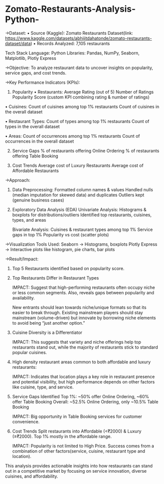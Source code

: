 # Zomato-Restaurants-Analysis-Python-


->Dataset:
•	Source (Kaggle): Zomato Restaurants Dataset(link: https://www.kaggle.com/datasets/abhijitdahatonde/zomato-restaurants-dataset/data)
•	Records Analyzed: 7,105 restaurants

Tech Stack
Language: Python
Libraries: Pandas, NumPy, Seaborn, Matplotlib, Plotly Express

->Objective:
To analyze restaurant data to uncover insights on popularity, service gaps, and cost trends.

->Key Performance Indicators (KPIs):

1. Popularity
•	Restaurants:
  Average Rating (out of 5)
  Number of Ratings
  Popularity Score (custom KPI combining rating & number of ratings)

•	Cuisines:
  Count of cuisines among top 1% restaurants
  Count of cuisines in the overall dataset
  
•	Restaurant Types:
  Count of types among top 1% restaurants
  Count of types in the overall dataset
  
•	Areas:
  Count of occurrences among top 1% restaurants
  Count of occurrences in the overall dataset
  
2. Service Gaps
  % of restaurants offering Online Ordering
  % of restaurants offering Table Booking

3. Cost Trends
  Average cost of Luxury Restaurants
  Average cost of Affordable Restaurants

->Approach:
  1. Data Preprocessing:
          Formatted column names & values
          Handled nulls (median imputation for skewed data) and duplicates
          Outliers kept (genuine business cases)

   2. Exploratory Data Analysis (EDA)
      Univariate Analysis:
            Histograms & boxplots for distributions/outliers
            Identified top restaurants, cuisines, types, and areas

      Bivariate Analysis:
            Cuisines & restaurant types among top 1%
            Service gaps in top 1%
            Popularity vs cost (scatter plots)
      
->Visualization Tools Used:
Seaborn → Histograms, boxplots
Plotly Express → Interactive plots like histogram, pie charts, bar plots

->Result/Impact:
1. Top 5 Restaurants identified based on popularity score.
2. Top Restaurants Differ in Restaurant Types
   
   IMPACT:
   Suggest that high-performing restaurants often occupy niche or less common segments. Also, reveals gaps between               popularity and availability.
   
   New entrants should lean towards niche/unique formats so that its easier to break through.
   Existing mainstream players should stay mainstream (volume-driven) but innovate by borrowing niche elements to avoid being    “just another option.”

3. Cuisine Diversity is a Differentiator
   
   IMPACT:
   This suggests that variety and niche offerings help top restaurants stand out, while the majority of restaurants stick        to standard popular cuisines.

4. High density restaurant areas common to both affordable and luxury restaurants:

   IMPACT:
   Indicates that location plays a key role in restaurant presence and potential visibility, but high performance depends on     other factors like cuisine, type, and service.

5. Service Gaps Identified
   Top 1%: ~50% offer Online Ordering, ~60% offer Table Booking
   Overall: ~52.5% Online Ordering, only ~10.5% Table Booking

   IMPACT:
   Big opportunity in Table Booking services for customer convenience.

6. Cost Trends
   Split restaurants into Affordable (<₹2000) & Luxury (≥₹2000).
   Top 1% mostly in the affordable range.
   
   IMPACT:
   Popularity is not limited to High Price. Success comes from a combination of other factors(service, cuisine, restaurant      type and location).

   

This analysis provides actionable insights into how restaurants can stand out in a competitive market by focusing on service innovation, diverse cuisines, and affordability.


   



   

   
